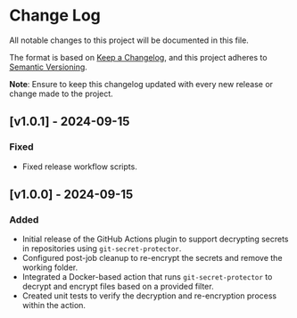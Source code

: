 # Change Log

All notable changes to this project will be documented in this file.

The format is based on [Keep a Changelog](https://keepachangelog.com/en/1.0.0/), and this project adheres to [Semantic Versioning](https://semver.org/spec/v2.0.0.html).

**Note**: Ensure to keep this changelog updated with every new release or change made to the project.

## [v1.0.1] - 2024-09-15

### Fixed
- Fixed release workflow scripts.

## [v1.0.0] - 2024-09-15

### Added
- Initial release of the GitHub Actions plugin to support decrypting secrets in repositories using `git-secret-protector`.
- Configured post-job cleanup to re-encrypt the secrets and remove the working folder.
- Integrated a Docker-based action that runs `git-secret-protector` to decrypt and encrypt files based on a provided filter.
- Created unit tests to verify the decryption and re-encryption process within the action.
